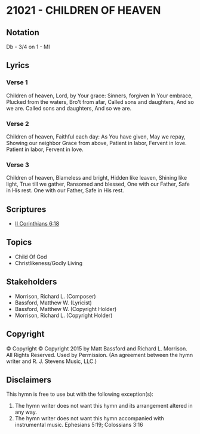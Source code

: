 # 21021 - CHILDREN OF HEAVEN

## Notation

Db - 3/4 on 1 - MI

## Lyrics

### Verse 1

Children of heaven, Lord, by Your grace: Sinners, forgiven In Your embrace, Plucked from the waters, Bro't from afar, Called sons and daughters, And so we are. Called sons and daughters, And so we are.

### Verse 2

Children of heaven, Faithful each day: As You have given, May we repay, Showing our neighbor Grace from above, Patient in labor, Fervent in love. Patient in labor, Fervent in love.

### Verse 3

Children of heaven, Blameless and bright, Hidden like leaven, Shining like light, True till we gather, Ransomed and blessed, One with our Father, Safe in His rest. One with our Father, Safe in His rest.


## Scriptures

- [II Corinthians 6:18](https://www.biblegateway.com/passage/?search=II%20Corinthians%206%3A18)

## Topics

- Child Of God
- Christlikeness/Godly Living

## Stakeholders

- Morrison, Richard L. (Composer)
- Bassford, Matthew W. (Lyricist)
- Bassford, Matthew W. (Copyright Holder)
- Morrison, Richard L. (Copyright Holder)

## Copyright

© Copyright © Copyright 2015 by Matt Bassford and Richard L. Morrison. All Rights Reserved. Used by Permission.
(An agreement between the hymn writer and R. J. Stevens Music, LLC.)

## Disclaimers

This hymn is free to use but with the following exception(s):
1. The hymn writer does not want this hymn and its arrangement altered in any way.
2. The hymn writer does not want this hymn accompanied with instrumental music.
Ephesians 5:19; Colossians 3:16

